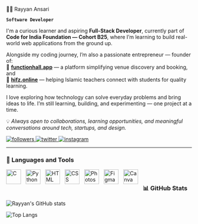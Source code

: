 🏄‍♂️ Rayyan Ansari

**`Software Developer`**

I'm a curious learner and aspiring **Full-Stack Developer**, currently part of **Code for India Foundation — Cohort B25**, where I’m learning to build real-world web applications from the ground up.  

Alongside my coding journey, I’m also a passionate entrepreneur — founder of:  
🚀 [**functionhall.app**](https://functionhall.app) — a platform simplifying venue discovery and booking, and  
📘 [**hifz.online**](https://hifz.online) — helping Islamic teachers connect with students for quality learning.  

I love exploring how technology can solve everyday problems and bring ideas to life. I’m still learning, building, and experimenting — one project at a time.  

💡 *Always open to collaborations, learning opportunities, and meaningful conversations around tech, startups, and design.*  

  <p align="left">
  <a href="https://github.com/rayyanansari17">
    <img alt="followers" title="Follow me on GitHub" src="https://custom-icon-badges.demolab.com/github/followers/rayyanansari17?color=236ad3&labelColor=1155ba&style=for-the-badge&logo=github&label=Follow&logoColor=white"/>
  </a>
  
  <a href="https://twitter.com/rayyanansari_17">
    <img alt="twitter" title="Follow me on Twitter" src="https://custom-icon-badges.demolab.com/badge/Twitter-1DA1F2?style=for-the-badge&logo=twitter&logoColor=white"/>
  </a>
  <a href="https://instagram.com/rayyan.ansari.17">
    <img alt="instagram" title="Follow me on Instagram" src="https://custom-icon-badges.demolab.com/badge/Instagram-E4405F?style=for-the-badge&logo=instagram&logoColor=white"/>
  </a>
</p>

---

### 🧰 Languages and Tools
<img align="left" alt="C" width="40px" style="padding-right:10px;" src="https://cdn.jsdelivr.net/gh/devicons/devicon/icons/c/c-original.svg" />
<img align="left" alt="Python" width="40px" style="padding-right:10px;" src="https://cdn.jsdelivr.net/gh/devicons/devicon/icons/python/python-original.svg" />
<img align="left" alt="HTML" width="40px" style="padding-right:10px;" src="https://cdn.jsdelivr.net/gh/devicons/devicon/icons/html5/html5-original.svg" />
<img align="left" alt="CSS" width="40px" style="padding-right:10px;" src="https://cdn.jsdelivr.net/gh/devicons/devicon/icons/css3/css3-original.svg" />
<img align="left" alt="Photoshop" width="40px" style="padding-right:10px;" src="https://cdn.jsdelivr.net/gh/devicons/devicon/icons/photoshop/photoshop-plain.svg" />
<img align="left" alt="Figma" width="40px" style="padding-right:10px;" src="https://cdn.jsdelivr.net/gh/devicons/devicon/icons/figma/figma-original.svg" />
<img align="left" alt="Canva" width="40px" style="padding-right:10px;" src="https://cdn.jsdelivr.net/gh/devicons/devicon/icons/canva/canva-original.svg" />

<br />


### 📊 GitHub Stats  

![Rayyan's GitHub stats](https://github-readme-stats.vercel.app/api?username=rayyanansari17&show_icons=true&theme=gruvbox)

![Top Langs](https://github-readme-stats.vercel.app/api/top-langs/?username=rayyanansari17&layout=compact&theme=gruvbox)